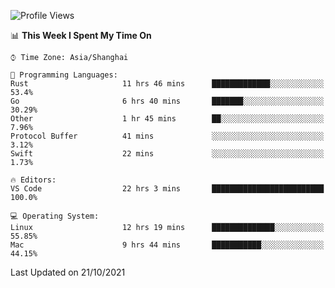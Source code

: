 <!--START_SECTION:waka-->
![Profile Views](http://img.shields.io/badge/Profile%20Views-1-blue)

📊 **This Week I Spent My Time On** 

```text
⌚︎ Time Zone: Asia/Shanghai

💬 Programming Languages: 
Rust                     11 hrs 46 mins      █████████████░░░░░░░░░░░░   53.4% 
Go                       6 hrs 40 mins       ███████░░░░░░░░░░░░░░░░░░   30.29% 
Other                    1 hr 45 mins        ██░░░░░░░░░░░░░░░░░░░░░░░   7.96% 
Protocol Buffer          41 mins             ░░░░░░░░░░░░░░░░░░░░░░░░░   3.12% 
Swift                    22 mins             ░░░░░░░░░░░░░░░░░░░░░░░░░   1.73%

🔥 Editors: 
VS Code                  22 hrs 3 mins       █████████████████████████   100.0%

💻 Operating System: 
Linux                    12 hrs 19 mins      ██████████████░░░░░░░░░░░   55.85% 
Mac                      9 hrs 44 mins       ███████████░░░░░░░░░░░░░░   44.15%

```


 Last Updated on 21/10/2021
<!--END_SECTION:waka-->

